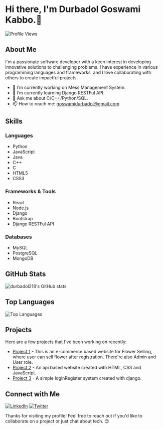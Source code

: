 # Hi there, I'm Durbadol Goswami Kabbo.👋

![Profile Views](https://komarev.com/ghpvc/?username=durbadol218&color=blueviolet)

## About Me

I'm a passionate software developer with a keen interest in developing innovative solutions to challenging problems. I have experience in various programming languages and frameworks, and I love collaborating with others to create impactful projects.

- 🔭 I’m currently working on Mess Management System.
- 🌱 I’m currently learning Django RESTFul API.
- 💬 Ask me about C/C++/Python/SQL.
- 📫 How to reach me: goswamidurbadol@gmail.com

## Skills

### Languages
- Python
- JavaScript
- Java
- C++
- C
- HTML5
- CSS3

### Frameworks & Tools
- React
- Node.js
- Django
- Bootstrap
- Django RESTFul API

### Databases
- MySQL
- PostgreSQL
- MongoDB

## GitHub Stats

![durbadol218's GitHub stats](https://github-readme-stats.vercel.app/api?username=durbadol218&show_icons=true&theme=radical)

## Top Languages

![Top Languages](https://github-readme-stats.vercel.app/api/top-langs/?username=durbadol218&layout=compact&theme=radical)

## Projects

Here are a few projects that I've been working on recently:

- [Project 1](https://github.com/durbadol218/FlowerWorld-New) - This is an e-commerce based website for Flower Selling, where user can sell flower after registration. There're also Admin and User role.
- [Project 2](https://github.com/durbadol218/SwadhinShop) - An api based website created with HTML, CSS and JavaScript.
- [Project 3](https://github.com/durbadol218/LoginRegister) - A simple loginRegister system created with django.

## Connect with Me

[![LinkedIn](https://img.shields.io/badge/LinkedIn-Connect-blue)](https://www.linkedin.com/in/durbadolgoswami23/)
[![Twitter](https://img.shields.io/badge/Twitter-Follow-blue)](https://twitter.com/yourtwitterhandle)

Thanks for visiting my profile! Feel free to reach out if you'd like to collaborate on a project or just chat about tech. 😊

